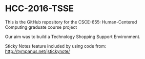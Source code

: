# HCC-2016-TSSE
This is the GitHub repository for the CSCE-655: Human-Centered Computing graduate course project

Our aim was to build a Technology Shopping Support Environment.

Sticky Notes feature included by using code from: http://tympanus.net/jstickynote/


